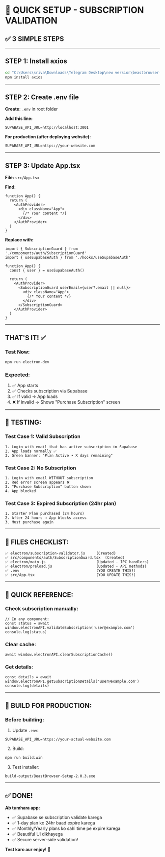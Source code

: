 # 🚀 QUICK SETUP - SUBSCRIPTION VALIDATION

## ✅ **3 SIMPLE STEPS**

---

## **STEP 1: Install axios**

```bash
cd "C:\Users\sriva\Downloads\Telegram Desktop\new version\beastbrowser-main"
npm install axios
```

---

## **STEP 2: Create .env file**

**Create:** `.env` in root folder

**Add this line:**
```
SUPABASE_API_URL=http://localhost:3001
```

**For production (after deploying website):**
```
SUPABASE_API_URL=https://your-website.com
```

---

## **STEP 3: Update App.tsx**

**File:** `src/App.tsx`

**Find:**
```tsx
function App() {
  return (
    <AuthProvider>
      <div className="App">
        {/* Your content */}
      </div>
    </AuthProvider>
  )
}
```

**Replace with:**
```tsx
import { SubscriptionGuard } from './components/auth/SubscriptionGuard'
import { useSupabaseAuth } from './hooks/useSupabaseAuth'

function App() {
  const { user } = useSupabaseAuth()
  
  return (
    <AuthProvider>
      <SubscriptionGuard userEmail={user?.email || null}>
        <div className="App">
          {/* Your content */}
        </div>
      </SubscriptionGuard>
    </AuthProvider>
  )
}
```

---

## **THAT'S IT!** ✅

### **Test Now:**

```bash
npm run electron-dev
```

### **Expected:**

1. ✅ App starts
2. ✅ Checks subscription via Supabase
3. ✅ If valid → App loads
4. ❌ If invalid → Shows "Purchase Subscription" screen

---

## 🧪 **TESTING:**

### **Test Case 1: Valid Subscription**
```
1. Login with email that has active subscription in Supabase
2. App loads normally ✅
3. Green banner: "Plan Active • X days remaining"
```

### **Test Case 2: No Subscription**
```
1. Login with email WITHOUT subscription
2. Red error screen appears ❌
3. "Purchase Subscription" button shown
4. App blocked
```

### **Test Case 3: Expired Subscription (24hr plan)**
```
1. Starter Plan purchased (24 hours)
2. After 24 hours → App blocks access
3. Must purchase again
```

---

## 📁 **FILES CHECKLIST:**

```
✅ electron/subscription-validator.js     (Created)
✅ src/components/auth/SubscriptionGuard.tsx  (Created)
✅ electron/main.js                       (Updated - IPC handlers)
✅ electron/preload.js                    (Updated - API methods)
✅ .env                                   (YOU CREATE THIS!)
✅ src/App.tsx                            (YOU UPDATE THIS!)
```

---

## 🎯 **QUICK REFERENCE:**

### **Check subscription manually:**
```tsx
// In any component:
const status = await window.electronAPI.validateSubscription('user@example.com')
console.log(status)
```

### **Clear cache:**
```tsx
await window.electronAPI.clearSubscriptionCache()
```

### **Get details:**
```tsx
const details = await window.electronAPI.getSubscriptionDetails('user@example.com')
console.log(details)
```

---

## 🚀 **BUILD FOR PRODUCTION:**

### **Before building:**

1. Update `.env`:
```
SUPABASE_API_URL=https://your-actual-website.com
```

2. Build:
```bash
npm run build:win
```

3. Test installer:
```
build-output/BeastBrowser-Setup-2.0.3.exe
```

---

## ✅ **DONE!**

**Ab tumhara app:**
- ✅ Supabase se subscription validate karega
- ✅ 1-day plan ko 24hr baad expire karega
- ✅ Monthly/Yearly plans ko sahi time pe expire karega
- ✅ Beautiful UI dikhayega
- ✅ Secure server-side validation!

**Test karo aur enjoy!** 🎉
